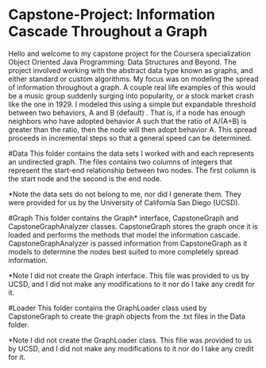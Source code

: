 # Capstone-Project: Information Cascade Throughout a Graph
Hello and welcome to my capstone project for the Coursera specialization Object Oriented Java Programming: Data Structures and Beyond. The project involved working with the abstract data type known as graphs, and either standard or custom algorithms. My focus was on modeling the spread of information throughout a graph. A couple real life examples of this would be a music group suddenly surging into popularity, or a stock market crash like the one in 1929. I modeled this using a simple but expandable threshold between two behaviors, A and B (default) . That is, if a node has enough neighbors who have adopted behavior A such that the ratio of A/(A+B) is greater than the ratio, then the node will then adopt behavior A. This spread proceeds in incremental steps so that a general speed can be determined.


#Data
This folder contains the data sets I worked with and each represents an undirected graph. The files contains two columns of integers that represent the start-end relationship between two nodes. The first column is the start node and the second is the end node.

*Note the data sets do not belong to me, nor did I generate them. They were provided for us by the University of California San Diego (UCSD).


#Graph
This folder contains the Graph* interface, CapstoneGraph and CapstoneGraphAnalyzer classes. CapstoneGraph stores the graph once it is loaded and performs the methods that model the information cascade. CapstoneGraphAnalyzer is passed information from CapstoneGraph as it models to determine the nodes best suited to more completely spread information.

*Note I did not create the Graph interface. This file was provided to us by UCSD, and I did not make any modifications to it nor do I take any credit for it.


#Loader
This folder contains the GraphLoader class used by CapstoneGraph to create the graph objects from the .txt files in the Data folder.

*Note I did not create the GraphLoader class. This filie was provided to us by UCSD, and I did not make any modifications to it nor do I take any credit for it.
